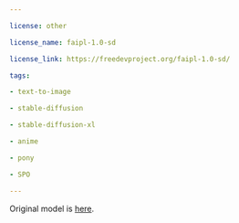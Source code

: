 ---
license: other
license_name: faipl-1.0-sd
license_link: https://freedevproject.org/faipl-1.0-sd/
tags:
- text-to-image
- stable-diffusion
- stable-diffusion-xl
- anime
- pony
- SPO
---

Original model is [here](https://civitai.com/models/442163?modelVersionId=609753).

